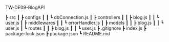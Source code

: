 TW-DE09-BlogAPI

 ┣ src
 ┃ ┣ configs
 ┃ ┃ ┗ dbConnection.js
 ┃ ┣ controllers
 ┃ ┃ ┣ blog.js
 ┃ ┃ ┗ user.js
 ┃ ┣ middlewares
 ┃ ┃ ┗ errorHandler.js
 ┃ ┣ models
 ┃ ┃ ┣ blog.js
 ┃ ┃ ┗ user.js
 ┃ ┗ routes
 ┃ ┃ ┣ blog.js
 ┃ ┃ ┗ user.js
 ┣ .gitignore
 ┣ index.js
 ┣ package-lock.json
 ┣ package.json
┗ README.md
